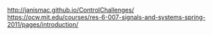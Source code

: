 http://janismac.github.io/ControlChallenges/
https://ocw.mit.edu/courses/res-6-007-signals-and-systems-spring-2011/pages/introduction/


